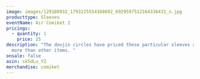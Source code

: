 ```yaml
---
image: images/129180932_1793225554168692_6929597512164336431_n.jpg
producttype: Sleeves
eventName: Air Comiket 2
pricings:
  - quantity: 1
    price: 25
description: "The doujin circles have priced these particular sleeves a little
  more than other items. "
onsale: false
asin: sk5dLu_YZ
merchandise: comiket
---
```

